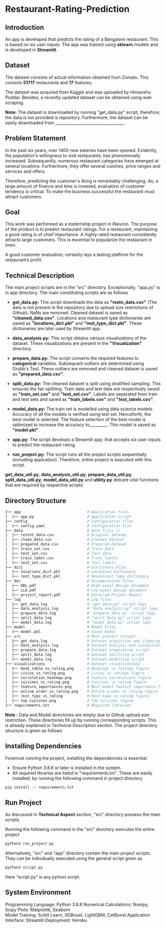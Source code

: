 # Restaurant-Rating-Prediction

## Introduction
An app is developed that predicts the rating of a Bangalore restaurant. This is based on six user inputs. The app was trained using <b>sklearn</b> models and 
is developed in <b>Streamlit</b>.


## Dataset
The dataset consists of actual information obtained from Zomato. This consists <b>51717</b> restaurants and <b>17</b> features. 

The dataset was acquired from Kaggle and was uploaded by Himanshu Poddar. Besides, a recently updated dataset can be obtained using web scraping.   

<b>Note:</b> The dataset is downloaded by running "get_data.py" script, therefore; the data is not provided is repository. Furthermore, the dataset can be easily downloaded from ___________________________________


## Problem Statement
In the past six years, over 1400 new eateries have been opened. Evidently, the population's willingness to visit restaurants; has phenomenally increased. Subsequently, numerous  restaurant categories have emerged at several locations. 
Furthermore, they offer several cuisines, price ranges and services and offers.   

Therefore, predicting the customer's liking is remarkably challenging. As; a large amount of finance and time is invested, evaluation of customer tendency is critical. To make the business successful the restaurant must attract customers.  


## Goal
This work was performed as a insternship project in iNeuron. The purpose of the product is to predict restaurant ratings. For a restaurant,  maintaining a good  rating is of chief importance. A highly rated restaurant consistently attracts large customers. This is essential to popularize the restaurant in town.    

A good customer evaluation; certainly lays a lasting platform for the restaurant’s profit.

## Technical Description
The main project scripts are in the "src" directory. Exceptionally, "app.py" is in app directory. The main constituting scripts are as follows

* **get_data.py:** This script downloads the data as **"restn_data.csv"** (The data is not present in the repository due to upload size restrictions of Github). NaNs are removed. Cleaned dataset is saved as **"cleaned_data.csv"**. Locations and restaurant type dictionaries are saved as **"locations_dict.pkl"** and **"rest_type_dict.pkl"**. These dictionaries are later used by Streamlit app.

* **data_analysis.py:** This script obtains various visualizations of the dataset. These visualizations are present in the **"Visualization"** directory. 

* **prepare_data.py:** The script converts the required features to **categorical** variables. Subsequent outliers are determined using Grubb's Test. These outliers are removed and cleaned dataset is saved as **"prepared_data.csv"**.   

* **split_data.py:** The cleaned dataset is split using stratified sampling. This ensures the fair splitting. Train data and test data are respectively saved as **"train_set.csv"** and **"test_set.csv"**. Labels are separated from train and test sets and saved as **"train_labels.csv"** and **"test_labels.csv"**.

* **model_data.py:** The train set is modelled using data science models. Accuracy of all the models is verified using test set. Henceforth, the best model is selected. The feature selection of the best model is optimized to increase the accuracy to_________. This model is saved as **"model.pkl"**. 

* **app.py:** The script develops a Streamlit app; that accepts six user inputs to predict the restaurant rating. 
 
* **run_project.py:** The script runs all the project scripts sequentially (including applcation). Therefore, entire project is executed with this script.  

**get_data_util.py**, **data_analysis_util.py**, **prepare_data_util.py**, **split_data_util.py**, **model_data_util.py** and **utility.py** delcare vital functions that are required by respective scripts.    

## Directory Structure

```bash
├── app                              # Application files
|  ├── app.py                        # Application script
├── config                           # Configuration files
|  ├── config.yaml                   # Configuration file  
├── data                             # Data files ()   
|  ├── restnt_data.csv               # Original dataset 
|  ├── clean_data.csv                # Cleaned dataset 
|  ├── prepared_data.csv             # Prepared dataset 
|  ├── train_set.csv                 # Train data
|  ├── test_set.csv                  # Test data
|  ├── train_label.csv               # Train labels
|  ├── test_set.csv                  # Test labels
├── dict                             # Dictionary Files
|  ├── locations_dict.pkl            # Locations dictionary
|  ├── rest_type_dict.pkl            # Resaturant type dictionary
├── doc                              # Documentation Files
|  ├── HDL.pdf                       # High-Level Design document
|  ├── LLD.pdf                       # Low-Level Design document
|  ├── project_report.pdf            # Detailed Project Report 
├── log                              # Log files
|  ├── get_data.log                  # "get_data.py" script logs
|  ├── data_analysis.log             # "data_analysis.py" script logs
|  ├── prepare_data.log              # "prepare_data.py" script logs 
|  ├── split_data.log                # "split_data.py" script logs 
|  ├── model_data.log                # "model_data.py" script logs 
├── model                            # Model Files
|  ├── model.pkl                     # Saved model
├── src                              # Main project scripts 
|  ├── get_data.log                  # Dataset acquistion and cleaning script
|  ├── data_analysis.log             # Dataset analysis and visualization script
|  ├── prepare_data.log              # Dataset preperation script
|  ├── split_data.log                # Dataset splitting script  
|  ├── model_data.log                # Dataset modelling script
├── visualizations                   # Dataset visualizations
|  ├── book_table_vs_rating.png      # Bookings vs ratings figure
|  ├── cities_vs_rating.png          # Cities vs ratings figure
|  ├── correlation_heatmap.png       # Feature correlations figure
|  ├── cuisines_vs_rating.png        # Cuisines vs rating figure 
|  ├── feature_importances.png       # Best model feature importance figure
|  ├── online_order_vs_rating.png    # Online oreder vs rating figure
|  ├── rest_type_vs_rating           # Rest-type vs rating figure 
|  ├── top_cuisines.png              # Top cuisines figure
├── requirements.txt                 # Required libraries
```
**Note :** Data and Model directories are empty due to Github upload size restriction. These directories fill up by running corresponding scripts. This is already explained in Technical Description section. The project directory structure is given as follows  

## Installing Dependencies
Foremost running the project, installing the dependencies is essential. 
* Ensure Python 3.8.8 or later is installed in the system. 
* All required libraries are listed in "requirements.txt". These are easily installed; by running the following command in project directory
```bash
pip install -r requirements.txt
```

## Run Project
As discussed in **Technical Aspect** section, "src" directory possess the main scripts. 

Running the following command in the "src" directory executes the entire project  
```bash
python3 run_project.py
```
Alternatively, "src" and “app” directory  contain the main project scripts. They can be individually executed using the general script given as
```bash
python3 script.py
```
Here “script.py” is any python script. 

## System Environment

Programming Language: Python 3.8.8 
Numerical Calculations: Numpy, Scipy
Plots: Matplotlib, Seaborn  
Model Training: Scikit Learn, XGBoost, LightGBM, CatBoost
Application Interface: Streamlit
Deployment: Heroku
